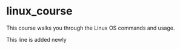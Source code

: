 # linux_course
This course walks you through the Linux OS commands and usage.

This line is added newly
